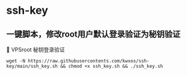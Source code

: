 # ssh-key
## 一键脚本，修改root用户默认登录验证为秘钥验证
🎉 VPSroot 秘钥登录验证

```
wget -N https://raw.githubusercontents.com/kwxos/ssh-key/main/ssh_key.sh && chmod +x ssh_key.sh && ./ssh_key.sh
```

